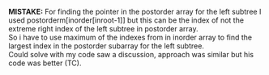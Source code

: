 **MISTAKE:** For finding the pointer in the postorder array for the left subtree I used postorderm[inorder[inroot-1]] but this can be the index of not the extreme right index of the left subtree in postorder array. <br>
So i have to use maximum of the indexes from in inorder array to find the largest index in the postorder subarray for the left subtree.
<br>
Could solve with my code saw a discussion, approach was similar but his code was better (TC).